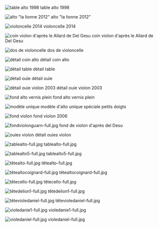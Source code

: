 ![table alto 1998](https://lutherie.github.io/dossier-photos-Github/photo-instruments-pour-github/tablealto4-full.jpg#down)
table alto 1998


![alto "la lionne 2012"](https://lutherie.github.io/dossier-photos-Github/photo-instruments-pour-github/altotêteviolon5-full.jpg#down)
alto "la lionne 2012"


![violoncelle 2014](https://lutherie.github.io/dossier-photos-Github/photo-instruments-pour-github/bodycello-full.jpg#down)
violoncelle 2014


![coin violon d'après le Allard de Del Gesu](https://lutherie.github.io/dossier-photos-Github/photo-instruments-pour-github/coinviolonfull.jpg#right)
coin violon d'après le Allard de Del Gesu


![dos de violoncelle](https://lutherie.github.io/dossier-photos-Github/photo-instruments-pour-github/doscello-full.jpg#right)
dos de violoncelle


![détail coin alto](https://lutherie.github.io/dossier-photos-Github/photo-instruments-pour-github/détailcoinalto-full.jpg#right)
détail coin alto


![détail table](https://lutherie.github.io/dossier-photos-Github/photo-instruments-pour-github/détailouie3-full.jpg#right)
détail table


![détail ouïe](https://lutherie.github.io/dossier-photos-Github/photo-instruments-pour-github/détailouiealto6-full.jpg#right)
détail ouïe


![détail ouie violon 2003](https://lutherie.github.io/dossier-photos-Github/photo-instruments-pour-github/détailouieviolon5-full.jpg#right)
détail ouie violon 2003


![fond alto vernis plein](https://lutherie.github.io/dossier-photos-Github/photo-instruments-pour-github/fondalto2-full.jpg#right)
fond alto vernis plein


![modèle unique](https://lutherie.github.io/dossier-photos-Github/photo-instruments-pour-github/fondaltocoignard-full.jpg#right)
modèle d'alto unique spéciale petits doigts


![fond violon](https://lutherie.github.io/dossier-photos-Github/photo-instruments-pour-github/fondviolon1-full.jpg#right)
fond violon 2006


![fondviolonguarn-full.jpg](https://lutherie.github.io/dossier-photos-Github/photo-instruments-pour-github/fondviolonguarn-full.jpg#right)
fond de violon d'après del Desu 


![ouies violon](https://lutherie.github.io/dossier-photos-Github/photo-instruments-pour-github/ouieviolon5-full.jpg#right)
détail ouies violon


![tablealto-full.jpg](https://lutherie.github.io/dossier-photos-Github/photo-instruments-pour-github/tablealto-full.jpg#right)
tablealto-full.jpg


![tablealto5-full.jpg](https://lutherie.github.io/dossier-photos-Github/photo-instruments-pour-github/tablealto5-full.jpg#right)
tablealto5-full.jpg


![têtealto-full.jpg](https://lutherie.github.io/dossier-photos-Github/photo-instruments-pour-github/têtealto-full.jpg#right)
têtealto-full.jpg


![têtealtocoignard-full.jpg](https://lutherie.github.io/dossier-photos-Github/photo-instruments-pour-github/têtealtocoignard-full.jpg#right)
têtealtocoignard-full.jpg


![têtecello-full.jpg](https://lutherie.github.io/dossier-photos-Github/photo-instruments-pour-github/têtecello-full.jpg#right)
têtecello-full.jpg


![têtedelion1-full.jpg](https://lutherie.github.io/dossier-photos-Github/photo-instruments-pour-github/têtedelion1-full.jpg#right)
têtedelion1-full.jpg


![têtevioledaniel-full.jpg](https://lutherie.github.io/dossier-photos-Github/photo-instruments-pour-github/têtevioledaniel-full.jpg#right)
têtevioledaniel-full.jpg


![violedanie1-full.jpg](https://lutherie.github.io/dossier-photos-Github/photo-instruments-pour-github/violedanie1-full.jpg#right)
violedanie1-full.jpg


![violedaniel-full.jpg](https://lutherie.github.io/dossier-photos-Github/photo-instruments-pour-github/violedaniel-full.jpg#right)
violedaniel-full.jpg
  
